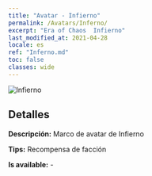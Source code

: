 ```yaml
---
title: "Avatar - Infierno"
permalink: /Avatars/Inferno/
excerpt: "Era of Chaos  Infierno"
last_modified_at: 2021-04-28
locale: es
ref: "Inferno.md"
toc: false
classes: wide
---
```

 ![Infierno](/images/a/avatarFrame_3.png)

## Detalles

 **Descripción:** Marco de avatar de Infierno 

 **Tips:** Recompensa de facción 

 **Is available:**  - 

